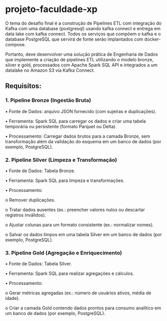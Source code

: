 # projeto-faculdade-xp


O tema do desafio final é a construção de Pipelines ETL com integração do Kafka 
com uma database (postgresql) usando kafka connect e entrega em data lake com 
kafka connect. Todos os serviços que compõem o kafka e o database PostgreSQL 
que servirá de fonte serão implantados com docker-compose. 

Portanto, deve desenvolver uma solução prática de Engenharia de Dados que 
implemente a criação de pipelines ETL utilizando o modelo bronze, silver e gold, 
processados com Apache Spark SQL API e integrados a um datalake no Amazon 
S3 via Kafka Connect. 

## Requisitos: 
### 1. Pipeline Bronze (Ingestão Bruta) 
• Fonte de Dados: arquivo JSON fornecido (com sujeiras e duplicações). 

• Ferramenta: Spark SQL para carregar os dados e criar uma tabela 
temporária ou persistente (formato Parquet ou Delta). 

• Processamento: Carregar dados brutos para a camada Bronze, sem transformação 
além da validação do esquema em um banco de dados (por exemplo, 
PostgreSQL). 


### 2. Pipeline Silver (Limpeza e Transformação) 
• Fonte de Dados: Tabela Bronze.

• Ferramenta: Spark SQL para limpeza e transformações. 

• Processamento: 

o Remover duplicações. 

o Tratar dados ausentes (ex.: preencher valores nulos ou descartar 
registros inválidos). 

o Ajustar colunas para um formato consistente (ex.: normalizar nomes). 

o Salvar os dados limpos em uma tabela Silver em um banco de dados 
(por exemplo, PostgreSQL). 

### 3. Pipeline Gold (Agregação e Enriquecimento) 

• Fonte de Dados: Tabela Silver. 

• Ferramenta: Spark SQL para realizar agregações e cálculos. 

• Processamento: 

o Gerar métricas agregadas (ex.: número de usuários ativos, média de 
idade). 

o Criar a camada Gold contendo dados prontos para consumo analítico 
em um banco de dados (por exemplo, PostgreSQL).
